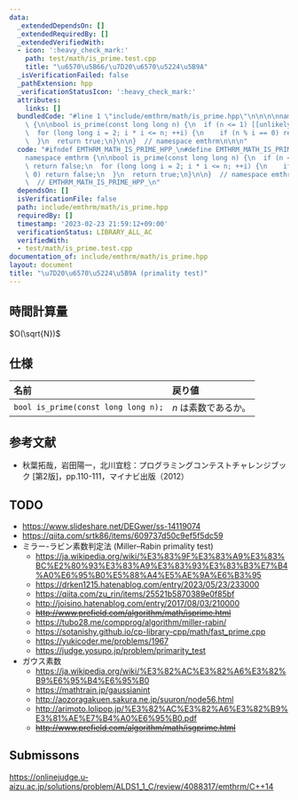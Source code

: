 ```yaml
---
data:
  _extendedDependsOn: []
  _extendedRequiredBy: []
  _extendedVerifiedWith:
  - icon: ':heavy_check_mark:'
    path: test/math/is_prime.test.cpp
    title: "\u6570\u5B66/\u7D20\u6570\u5224\u5B9A"
  _isVerificationFailed: false
  _pathExtension: hpp
  _verificationStatusIcon: ':heavy_check_mark:'
  attributes:
    links: []
  bundledCode: "#line 1 \"include/emthrm/math/is_prime.hpp\"\n\n\n\nnamespace emthrm\
    \ {\n\nbool is_prime(const long long n) {\n  if (n <= 1) [[unlikely]] return false;\n\
    \  for (long long i = 2; i * i <= n; ++i) {\n    if (n % i == 0) return false;\n\
    \  }\n  return true;\n}\n\n}  // namespace emthrm\n\n\n"
  code: "#ifndef EMTHRM_MATH_IS_PRIME_HPP_\n#define EMTHRM_MATH_IS_PRIME_HPP_\n\n\
    namespace emthrm {\n\nbool is_prime(const long long n) {\n  if (n <= 1) [[unlikely]]\
    \ return false;\n  for (long long i = 2; i * i <= n; ++i) {\n    if (n % i ==\
    \ 0) return false;\n  }\n  return true;\n}\n\n}  // namespace emthrm\n\n#endif\
    \  // EMTHRM_MATH_IS_PRIME_HPP_\n"
  dependsOn: []
  isVerificationFile: false
  path: include/emthrm/math/is_prime.hpp
  requiredBy: []
  timestamp: '2023-02-23 21:59:12+09:00'
  verificationStatus: LIBRARY_ALL_AC
  verifiedWith:
  - test/math/is_prime.test.cpp
documentation_of: include/emthrm/math/is_prime.hpp
layout: document
title: "\u7D20\u6570\u5224\u5B9A (primality test)"
---
```



## 時間計算量

$O(\sqrt{N})$


## 仕様

|名前|戻り値|
|:--|:--|
|`bool is_prime(const long long n);`|$n$ は素数であるか。|


## 参考文献

- 秋葉拓哉，岩田陽一，北川宜稔：プログラミングコンテストチャレンジブック \[第2版\]，pp.110-111，マイナビ出版（2012）


## TODO

- https://www.slideshare.net/DEGwer/ss-14119074
- https://qiita.com/srtk86/items/609737d50c9ef5f5dc59
- ミラー-ラビン素数判定法 (Miller–Rabin primality test)
  - https://ja.wikipedia.org/wiki/%E3%83%9F%E3%83%A9%E3%83%BC%E2%80%93%E3%83%A9%E3%83%93%E3%83%B3%E7%B4%A0%E6%95%B0%E5%88%A4%E5%AE%9A%E6%B3%95
  - https://drken1215.hatenablog.com/entry/2023/05/23/233000
  - https://qiita.com/zu_rin/items/25521b5870389e0f85bf
  - http://joisino.hatenablog.com/entry/2017/08/03/210000
  - ~~http://www.prefield.com/algorithm/math/isprime.html~~
  - https://tubo28.me/compprog/algorithm/miller-rabin/
  - https://sotanishy.github.io/cp-library-cpp/math/fast_prime.cpp
  - https://yukicoder.me/problems/1967
  - https://judge.yosupo.jp/problem/primarity_test
- ガウス素数
  - https://ja.wikipedia.org/wiki/%E3%82%AC%E3%82%A6%E3%82%B9%E6%95%B4%E6%95%B0
  - https://mathtrain.jp/gaussianint
  - http://aozoragakuen.sakura.ne.jp/suuron/node56.html
  - http://arimoto.lolipop.jp/%E3%82%AC%E3%82%A6%E3%82%B9%E3%81%AE%E7%B4%A0%E6%95%B0.pdf
  - ~~http://www.prefield.com/algorithm/math/isgprime.html~~


## Submissons

https://onlinejudge.u-aizu.ac.jp/solutions/problem/ALDS1_1_C/review/4088317/emthrm/C++14
